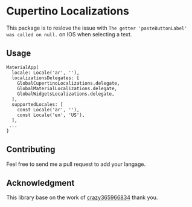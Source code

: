 # Cupertino Localizations
This package is to reslove the issue with 
```The getter 'pasteButtonLabel' was called on null.``` on IOS when selecting a text.

## Usage
```
MaterialApp(
  locale: Locale('ar', ''),
  localizationsDelegates: [
    GlobalCupertinoLocalizations.delegate,
    GlobalMaterialLocalizations.delegate,
    GlobalWidgetsLocalizations.delegate,
  ],
  supportedLocales: [
    const Locale('ar', ''),
    const Locale('en', 'US'),
  ],
 ...
}
```


## Contributing
Feel free to send me a pull request to add your langage.

## Acknowledgment
This library base on the work of [crazy365966834](https://github.com/crazy365966834/flutter_cupertino_localizations/) thank you.
